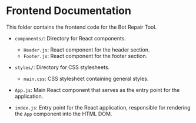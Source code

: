 # Frontend Documentation

This folder contains the frontend code for the Bot Repair Tool.

- `components/`: Directory for React components.
  - `Header.js`: React component for the header section.
  - `Footer.js`: React component for the footer section.

- `styles/`: Directory for CSS stylesheets.
  - `main.css`: CSS stylesheet containing general styles.

- `App.js`: Main React component that serves as the entry point for the application.
- `index.js`: Entry point for the React application, responsible for rendering the `App` component into the HTML DOM.
